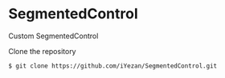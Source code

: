 # SegmentedControl
Custom SegmentedControl

Clone the repository

```$ git clone https://github.com/iYezan/SegmentedControl.git```
